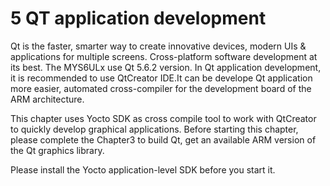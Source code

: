 # 5 QT application development

Qt is the faster, smarter way to create innovative devices, modern UIs & applications for multiple screens. Cross-platform software development at its best. The MYS6ULx use Qt 5.6.2 version.
In Qt application development, it is recommended to use QtCreator IDE.It can be develope Qt application more easier, automated cross-compiler for the development board of the ARM architecture.

This chapter uses Yocto SDK as cross compile tool to work with QtCreator to quickly develop graphical applications. Before starting this chapter, please complete the Chapter3 to build Qt, get an available ARM version of the Qt graphics library.

Please install the Yocto application-level SDK before you start it.



